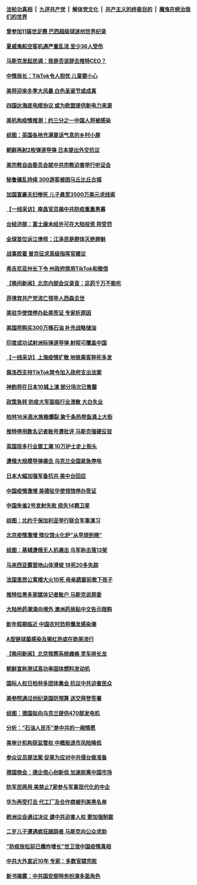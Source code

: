 ####  [法轮功真相](../../../../basic/blob/master/README.md?t=12191612) &nbsp;|&nbsp; [九评共产党](../../../../9ping.md/blob/master/README.md?t=12191612) &nbsp;|&nbsp; [解体党文化](../../../../jtdwh.md/blob/master/README.md?t=12191612)  &nbsp;|&nbsp; [共产主义的终极目的](../../../../gczydzjmd.md/blob/master/README.md?t=12191612) &nbsp;|&nbsp; [魔鬼在统治我们的世界](../../../../mgztzwmdsj.md/blob/master/README.md?t=12191612) 

#### [曾参加11届世足赛 巴西超级球迷创世界纪录](../pages/nsc418/n13887389.md?t=12191612) 

#### [夏威夷航空客机遇严重乱流 至少36人受伤](../pages/nsc418/n13887398.md?t=12191612) 

#### [马斯克发起民调：我是否该辞去推特CEO？](../pages/nsc418/n13887355.md?t=12191612) 

#### [中情局长：TikTok令人担忧 儿童要小心](../pages/nsc418/n13886411.md?t=12191612) 

#### [美将迎来冬季大风暴 白色圣诞节或成真](../pages/nsc418/n13887209.md?t=12191612) 

#### [四国达海底电缆协议 或为欧盟提供新电力来源](../pages/nsc418/n13887260.md?t=12191612) 

#### [美机构疫情推测：约三分之一中国人将被感染](../pages/nsc418/n13887194.md?t=12191612) 

#### [组图：英国各地充满童话气息的乡村小屋](../pages/nsc418/n13887157.md?t=12191612) 

#### [朝鲜再射2枚弹道导弹 日本提出外交抗议](../pages/nsc418/n13887055.md?t=12191612) 

#### [美宗教自由委员会就中共宗教迫害举行听证会](../pages/nsc418/n13886918.md?t=12191612) 

#### [秘鲁骚乱持续 300游客被困马丘比丘古城](../pages/nsc418/n13886896.md?t=12191612) 

#### [加国富豪夫妇惨死 儿子悬赏3500万美元求线索](../pages/nsc418/n13886865.md?t=12191612) 

#### [【一线采访】南昌官员揭中共防疫重重黑幕](../pages/nsc418/n13886703.md?t=12191612) 

#### [台经济部：富士康未经许可在大陆投资 将受罚](../pages/nsc418/n13886861.md?t=12191612) 

#### [全球首位诉江律师：江泽民是群体灭绝罪魁](../pages/nsc418/n13886803.md?t=12191612) 

#### [战事胶着 普京征求高级指挥官建议](../pages/nsc418/n13886794.md?t=12191612) 


#### [弗吉尼亚州长下令 州政府禁用TikTok和微信](../pages/nsc418/n13886676.md?t=12191612) 

#### [【晚间新闻】北京内部会议录音：这药千万不能吃](../pages/nsc418/n13886691.md?t=12191612) 

#### [菲律宾共产党流亡领导人西森去世](../pages/nsc418/n13886690.md?t=12191612) 

#### [美驻华使馆停办赴美签证 专家析原因](../pages/nsc418/n13886582.md?t=12191612) 

#### [美国将购买300万桶石油 补充战略储油](../pages/nsc418/n13886482.md?t=12191612) 

#### [印度成功试射洲际弹道导弹 射程可覆盖中国](../pages/nsc418/n13886447.md?t=12191612) 

#### [【一线采访】上海疫情扩散 地铁乘客猝死多发](../pages/nsc418/n13886278.md?t=12191612) 

#### [佩洛西支持TikTok禁令加入政府支出法案](../pages/nsc418/n13886373.md?t=12191612) 

#### [神韵将在日本10城上演 部分场次已售罄](../pages/nsc418/n13886036.md?t=12191612) 

#### [政策急转 防疫大军面临行业溃散 大白失业](../pages/nsc418/n13886279.md?t=12191612) 

#### [柏林16米高水族箱爆裂 逾千条热带鱼涌上大街](../pages/nsc418/n13886289.md?t=12191612) 

#### [推特停用数名记者账号遭批评 马斯克强硬反驳](../pages/nsc418/n13885785.md?t=12191612) 

#### [英国现多行业罢工潮 10万护士走上街头](../pages/nsc418/n13886355.md?t=12191612) 

#### [遭俄大规模导弹袭击 乌克兰全国紧急停电](../pages/nsc418/n13886332.md?t=12191612) 

#### [日本大幅加强军备抗共 美中台回应](../pages/nsc418/n13886331.md?t=12191612) 

#### [中国疫情激增 美德驻华使领馆停办签证](../pages/nsc418/n13886335.md?t=12191612) 

#### [中国朱雀2号发射失败 损失14颗卫星](../pages/nsc418/n13885136.md?t=12191612) 

#### [组图：北约于保加利亚举行联合军事演习](../pages/nsc418/n13886131.md?t=12191612) 

#### [北京疫情激增 殡仪馆火化炉“从早烧到晚”](../pages/nsc418/n13886237.md?t=12191612) 

#### [组图：基辅遭俄无人机袭击 乌军称击落13架](../pages/nsc418/n13886184.md?t=12191612) 

#### [马来西亚露营地山体滑坡 18死20多失踪](../pages/nsc418/n13886177.md?t=12191612) 

#### [法国里昂公寓楼大火10死 母亲跳窗前救下孩子](../pages/nsc418/n13886174.md?t=12191612) 

#### [推特拉黑多家媒体记者账户 马斯克说原委](../pages/nsc418/n13886169.md?t=12191612) 

#### [大陆抢药潮涌向境外 澳洲药局贴中文告示限购](../pages/nsc418/n13886157.md?t=12191612) 

#### [新年假期临近 中国农村恐将爆发感染潮](../pages/nsc418/n13886148.md?t=12191612) 

#### [A型链球菌感染及猩红热或在欧美流行](../pages/nsc418/n13886121.md?t=12191612) 

#### [【晚间新闻】北京殡葬系统瘫痪 灵车排长龙](../pages/nsc418/n13884579.md?t=12191612) 


#### [朝鲜宣称测试高功率固体燃料发动机](../pages/nsc418/n13886027.md?t=12191612) 

#### [国际人权日柏林多团体集会 抗议中共迫害民众](../pages/nsc418/n13885395.md?t=12191612) 

#### [美参院通过创纪录国防预算 送交拜登签署](../pages/nsc418/n13885868.md?t=12191612) 

#### [组图：德国拟向乌克兰提供470部发电机](../pages/nsc418/n13884544.md?t=12191612) 

#### [分析：“石油人民币”是中共的一厢情愿](../pages/nsc418/n13885034.md?t=12191612) 

#### [美审计机构获监管权 中概股退市风险降低](../pages/nsc418/n13885778.md?t=12191612) 

#### [参众议员提法案 促美为应对中共侵台做准备](../pages/nsc418/n13885724.md?t=12191612) 

#### [德国商会：德企信心创新低 加速脱离中国市场](../pages/nsc418/n13885710.md?t=12191612) 

#### [防军民两用 美禁止7家参与军事现代化的中企](../pages/nsc418/n13885725.md?t=12191612) 

#### [华为再受打击 代工厂及合作商被列美黑名单](../pages/nsc418/n13885714.md?t=12191612) 

#### [欧洲议会通过决议 谴中共迫害人权 要加强制裁](../pages/nsc418/n13885670.md?t=12191612) 

#### [二岁儿子遭遇疯狂跟踪者 马斯克向公众求助](../pages/nsc418/n13885686.md?t=12191612) 

#### [“防疫放松前已爆炸增长”世卫泄中国疫情真相](../pages/nsc418/n13884968.md?t=12191612) 

#### [中共大外宣近10年 专家：多数官媒完败](../pages/nsc418/n13884955.md?t=12191612) 

#### [新书揭露：中共国安部特务扮演多面角色](../pages/nsc418/n13885682.md?t=12191612) 

